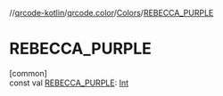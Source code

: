 //[qrcode-kotlin](../../../index.md)/[qrcode.color](../index.md)/[Colors](index.md)/[REBECCA_PURPLE](-r-e-b-e-c-c-a_-p-u-r-p-l-e.md)

# REBECCA_PURPLE

[common]\
const val [REBECCA_PURPLE](-r-e-b-e-c-c-a_-p-u-r-p-l-e.md): [Int](https://kotlinlang.org/api/latest/jvm/stdlib/kotlin-stdlib/kotlin/-int/index.html)
